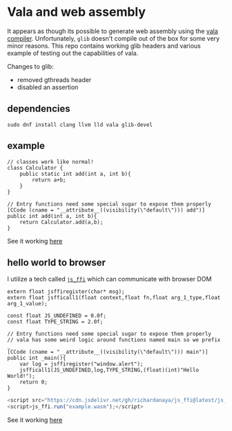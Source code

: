 # Vala and web assembly

It appears as though its possible to generate web assembly using the [vala compiler](https://wiki.gnome.org/Projects/Vala). Unfortunately, `glib` doesn't compile out of the box for some very minor reasons. This repo contains working glib headers and various example of testing out the capabilities of vala.

Changes to glib:
* removed gthreads header
* disabled an assertion

## dependencies
```
sudo dnf install clang llvm lld vala glib-devel
```

## example
```vala
// classes work like normal!
class Calculator {
	public static int add(int a, int b){
		return a+b;
	}
}

// Entry functions need some special sugar to expose them properly
[CCode (cname = "__attribute__((visibility(\"default\"))) add")]
public int add(int a, int b){
	return Calculator.add(a,b);
}

```

See it working [here](https://richardanaya.github.io/vala-web-assembly/examples/add/index.html)


## hello world to browser

I utilize a tech called [`js_ffi`](https://github.com/richardanaya/js_ffi) which can communicate with browser DOM

```vala
extern float jsffiregister(char* msg);
extern float jsfficall1(float context,float fn,float arg_1_type,float arg_1_value);

const float JS_UNDEFINED = 0.0f;
const float TYPE_STRING = 2.0f;

// Entry functions need some special sugar to expose them properly
// vala has some weird logic around functions named main so we prefix _
[CCode (cname = "__attribute__((visibility(\"default\"))) main")]
public int _main(){
	var log = jsffiregister("window.alert");
	jsfficall1(JS_UNDEFINED,log,TYPE_STRING,(float)(int)"Hello World!");
	return 0;
}
```

```javascript
<script src="https://cdn.jsdelivr.net/gh/richardanaya/js_ffi@latest/js_ffi.js"></script>
<script>js_ffi.run("example.wasm");</script>
```

See it working [here](https://richardanaya.github.io/vala-web-assembly/examples/helloworld/index.html)
